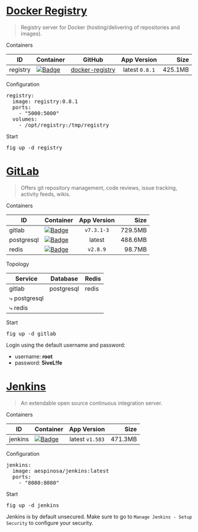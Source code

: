 # [Docker Registry](https://github.com/docker/docker-registry)

> Registry server for Docker (hosting/delivering of repositories and images).

Containers

|ID           |Container                                                                                                  |GitHub                                                                      |App Version    |Size   |
|-------------|-----------------------------------------------------------------------------------------------------------|:--------------------------------------------------------------------------:|:-------------:|------:|
|registry     |[![Badge](http://dockeri.co/image/library/registry)](https://registry.hub.docker.com/u/library/registry/)  |[docker-registry](https://github.com/docker/docker-registry)         |latest  `0.8.1`|425.1MB|

Configuration

<pre>
registry:
  image: registry:0.8.1
  ports:
    - "5000:5000"
  volumes:
    - /opt/registry:/tmp/registry
</pre>

Start

<pre>
fig up -d registry
</pre>



# [GitLab](https://about.gitlab.com/)

> Offers git repository management, code reviews, issue tracking, activity feeds, wikis.

Containers

|ID        |Container                                                                                                |App Version    |Size   |
|----------|---------------------------------------------------------------------------------------------------------|:-------------:|------:|
|gitlab    |[![Badge](http://dockeri.co/image/sameersbn/gitlab)](https://github.com/sameersbn/docker-gitlab)         |`v7.3.1-3`     |729.5MB|
|postgresql|[![Badge](http://dockeri.co/image/orchardup/postgresql)](https://github.com/orchardup/docker-postgresql) |latest         |488.6MB|
|redis     |[![Badge](http://dockeri.co/image/_/redis)](https://registry.hub.docker.com/_/redis/)                    |`v2.8.9`       | 98.7MB|

Topology

|Service             |Database  |Redis|
|--------------------|----------|-----|
|gitlab              |postgresql|redis|
| &#x2937; postgresql|          |     |
| &#x2937; redis     |          |     |

Start

<pre>
fig up -d gitlab
</pre>

Login using the default username and password:

* username: **root**
* password: **5iveL!fe**



# [Jenkins](http://jenkins-ci.org/)

> An extendable open source continuous integration server.

Containers

|ID           |Container                                                                                                  |App Version    |Size   |
|-------------|-----------------------------------------------------------------------------------------------------------|:-------------:|------:|
|jenkins      |[![Badge](http://dockeri.co/image/aespinosa/jenkins)](https://registry.hub.docker.com/u/aespinosa/jenkins/)|latest `v1.583`|471.3MB|

Configuration

<pre>
jenkins:
  image: aespinosa/jenkins:latest
  ports:
    - "8080:8080"
</pre>

Start

<pre>
fig up -d jenkins
</pre>

Jenkins is by default unsecured. Make sure to go to `Manage Jenkins - Setup Security` to configure your security.
